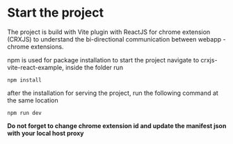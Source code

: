# Start the project

The project is build with Vite plugin with ReactJS for chrome extension (CRXJS) to understand the bi-directional communication between webapp - chrome extensions.

npm is used for package installation
to start the project navigate to crxjs-vite-react-example, inside the folder run

    npm install

after the installation for serving the project, run the following command at the same location

    npm run dev

**Do not forget to change chrome extension id and update the manifest json with your local host proxy**
